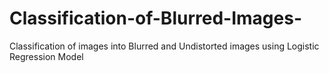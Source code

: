 # Classification-of-Blurred-Images-
Classification of images into Blurred and Undistorted images using Logistic Regression Model 
